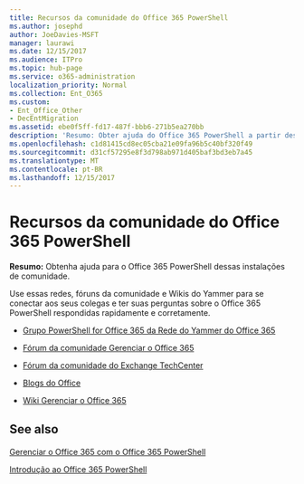 ```yaml
---
title: Recursos da comunidade do Office 365 PowerShell
ms.author: josephd
author: JoeDavies-MSFT
manager: laurawi
ms.date: 12/15/2017
ms.audience: ITPro
ms.topic: hub-page
ms.service: o365-administration
localization_priority: Normal
ms.collection: Ent_O365
ms.custom:
- Ent_Office_Other
- DecEntMigration
ms.assetid: ebe0f5ff-fd17-487f-bbb6-271b5ea270bb
description: 'Resumo: Obter ajuda do Office 365 PowerShell a partir desses locais da comunidade.'
ms.openlocfilehash: c1d81415cd8ec05cba21e09fa96b5c40bf320f49
ms.sourcegitcommit: d31cf57295e8f3d798ab971d405baf3bd3eb7a45
ms.translationtype: MT
ms.contentlocale: pt-BR
ms.lasthandoff: 12/15/2017
---
```

# <a name="office-365-powershell-community-resources"></a>Recursos da comunidade do Office 365 PowerShell

 **Resumo:** Obtenha ajuda para o Office 365 PowerShell dessas instalações de comunidade.
  
Use essas redes, fóruns da comunidade e Wikis do Yammer para se conectar aos seus colegas e ter suas perguntas sobre o Office 365 PowerShell respondidas rapidamente e corretamente. 
  
- [Grupo PowerShell for Office 365 da Rede do Yammer do Office 365 ](https://www.yammer.com/itpronetwork/#/threads/inGroup?type=in_group&amp;feedId=4632269)
    
- [Fórum da comunidade Gerenciar o Office 365](https://community.office365.com/en-us/f/148.aspx)
    
- [Fórum da comunidade do Exchange TechCenter](https://social.technet.microsoft.com/Forums/exchange/en-US/home?forum=exchangesvrgeneral)
    
- [Blogs do Office](https://blogs.office.com/)
    
- [Wiki Gerenciar o Office 365](https://community.office365.com/en-us/w/manage/default.aspx)
    
## <a name="see-also"></a>See also

#### 

[Gerenciar o Office 365 com o Office 365 PowerShell](manage-office-365-with-office-365-powershell.md)
  
[Introdução ao Office 365 PowerShell](getting-started-with-office-365-powershell.md)

